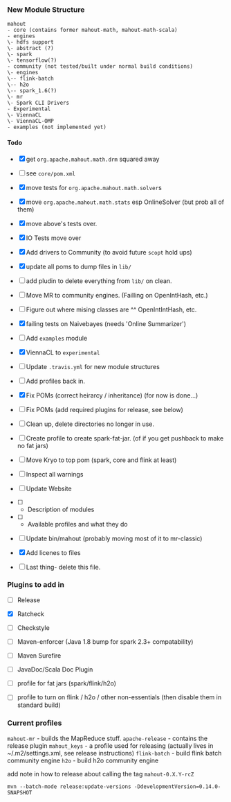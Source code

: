 

### New Module Structure

```
mahout
- core (contains former mahout-math, mahout-math-scala)
- engines
\- hdfs support
\- abstract (?)
\- spark
\- tensorflow(?)
- community (not tested/built under normal build conditions)
\- engines
\-- flink-batch
\-- h2o
\-- spark_1.6(?)
\- mr
\- Spark CLI Drivers
- Experimental
\- ViennaCL
\- ViennaCL-OMP
- examples (not implemented yet)
```



#### Todo

-[x] get `org.apache.mahout.math.drm` squared away
-[ ] see `core/pom.xml`
-[x] move tests for `org.apache.mahout.math.solver`s
-[x] move `org.apache.mahout.math.stats` esp OnlineSolver (but prob all of them)
-[x] move above's tests over.
-[x] IO Tests move over
-[x] Add drivers to Community (to avoid future `scopt` hold ups)
-[x] update all poms to dump files in `lib/`
-[ ] add pludin to delete everything from `lib/` on clean.
-[ ] Move MR to community engines. (Failling on OpenIntHash, etc.)
-[ ] Figure out where mising classes are ^^ OpenIntIntHash, etc.
-[x] failing tests on Naivebayes (needs 'Online Summarizer')
-[ ] Add `examples` module
-[x] ViennaCL to `experimental`
-[ ] Update `.travis.yml` for new module structures
-[ ] Add profiles back in.
-[x] Fix POMs (correct heirarcy / inheritance) (for now is done...)
-[ ] Fix POMs (add required plugins for release, see below)
-[ ] Clean up, delete directories no longer in use.
-[ ] Create profile to create spark-fat-jar. (of if you get pushback to make no fat jars)
-[ ] Move Kryo to top pom (spark, core and flink at least)
-[ ] Inspect all warnings
-[ ] Update Website 
-[ ] - Description of modules
-[ ] - Available profiles and what they do
-[ ] Update bin/mahout (probably moving most of it to mr-classic)
-[x] Add licenes to files
-[ ] Last thing- delete this file. 


### Plugins to add in
-[ ] Release
-[x] Ratcheck
-[ ] Checkstyle
-[ ] Maven-enforcer (Java 1.8 bump for spark 2.3+ compatability)
-[ ] Maven Surefire
-[ ] JavaDoc/Scala Doc Plugin

-[ ] profile for fat jars (spark/flink/h2o)
-[ ] profile to turn on flink / h2o / other non-essentials (then disable them in standard build)

### Current profiles
`mahout-mr` - builds the MapReduce stuff.
`apache-release` - contains the release plugin
`mahout_keys` - a profile used for releasing (actually lives in ~/.m2/settings.xml, see release instructions)
`flink-batch` - build flink batch community engine
`h2o` - build h2o community engine

add note in how to release about calling the tag `mahout-0.X.Y-rcZ`

`mvn --batch-mode release:update-versions -DdevelopmentVersion=0.14.0-SNAPSHOT`